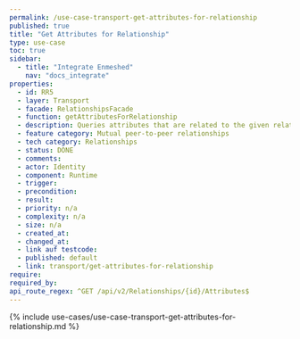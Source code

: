 ```yaml
---
permalink: /use-case-transport-get-attributes-for-relationship
published: true
title: "Get Attributes for Relationship"
type: use-case
toc: true
sidebar:
  - title: "Integrate Enmeshed"
    nav: "docs_integrate"
properties:
  - id: RR5
  - layer: Transport
  - facade: RelationshipsFacade
  - function: getAttributesForRelationship
  - description: Queries attributes that are related to the given relationship.
  - feature category: Mutual peer-to-peer relationships
  - tech category: Relationships
  - status: DONE
  - comments:
  - actor: Identity
  - component: Runtime
  - trigger:
  - precondition:
  - result:
  - priority: n/a
  - complexity: n/a
  - size: n/a
  - created_at:
  - changed_at:
  - link auf testcode:
  - published: default
  - link: transport/get-attributes-for-relationship
require:
required_by:
api_route_regex: ^GET /api/v2/Relationships/{id}/Attributes$
---
```


{% include use-cases/use-case-transport-get-attributes-for-relationship.md %}
